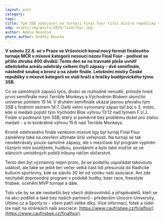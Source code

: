 ```yaml
---
layout: post
category: 
tags:
title: Tým 3SB vybojoval na turnaji Final Four titul mistra republiky v mixu
img: assets/img/posts/2024/finalfour.jpg
author: Adéla Novotná
photo_author: Ondřej Bouška
---
```


**V sobotu 22.6. se v Praze ve Vršovicích konal nový formát finálového turnaje MČR v mixové kategorii nesoucí název Final Four - podívat se přišlo zhruba 400 diváků. Tento den se na travnaté ploše uvnitř atletického areálu odehrály celkem čtyři zápasy - dvě semifinále, následně souboj o bronz a na závěr finále. Letošními mistry České republiky v mixové kategorii se stali hráči a hráčky budějovického týmu 3SB.**

Co se samotných zápasů týče, diváci se rozhodně nenudili, protože hned první semifinále mezi Terrible Monkeys a Východním Blokem skončilo universe pointem 15:14. V druhém semifinále ukázal jasnou převahu tým 3SB s finálním skórem 14:7. Další velmi vyrovnaný zápas byl boj o 3. místo, kde si medaili pojistil tým Východní Blok výhrou 13:12 nad týmem F.U.J. Finále si podmanil tým 3SB, který si poměrně bez problému došel pro zlatou medaili - a to konkrétně výhrou 15:6 nad Terrible Monkeys.

  

Kromě odehraného finále venkovní mixové ligy byl turnaj Final Four zaměřený také na otevření ultimate širší veřejnosti. Na turnaji se tak neodehrávaly pouze samotné zápasy, ale v mezičase byl program vyplněn různými mini soutěžemi, hudbou, povídáním a bylo také možné se ve stáncích umístěných poblíž tribuny něčím občerstvit.

  

Tento den byl významný nejen proto, že se podařilo uspořádat takovouto událost, ale také se ještě ten večer velká část lidí přesunula do Radlické kulturní sportovny, kde se slavilo 30 let od vzniku naší asociace. Ani zde nechyběl doprovodný program v podobě hudby, beer race, freestyle frisbee, ocenění MVP turnaje a dále.

  

Toto vše by se ale neobešlo bez všech dobrovolníků a přispěvatelů, kteří se na akci podíleli a také bez našich partnerů - především Unicorn University, Ultimo.cz a Sporty.tv - všem patří veliké díky. Více informací, fotek a videí lze najít na stránkách naší asociace: [https://www.caufrisbee.cz/finalfour](https://www.caufrisbee.cz/finalfour).
